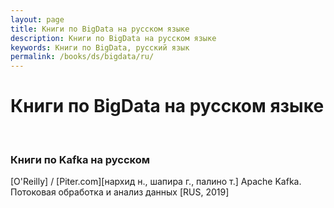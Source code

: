 ```yaml
---
layout: page
title: Книги по BigData на русском языке
description: Книги по BigData на русском языке
keywords: Книги по BigData, русский язык
permalink: /books/ds/bigdata/ru/
---
```


# Книги по BigData на русском языке

<br/>

### Книги по Kafka на русском

[O'Reilly] / [Piter.com][нархид н., шапира г., палино т.] Apache Kafka. Потоковая обработка и анализ данных [RUS, 2019]
